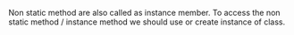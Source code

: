 Non static method are also called as instance member.
To access the non static method / instance method we should use or create instance of class.
